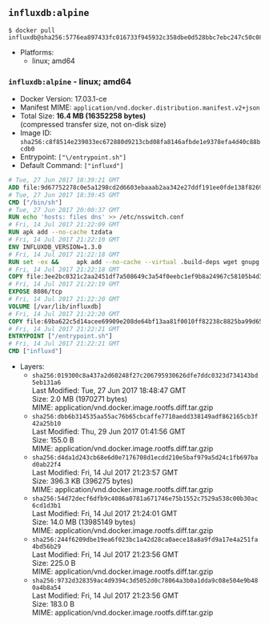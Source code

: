 ## `influxdb:alpine`

```console
$ docker pull influxdb@sha256:5776ea897433fc016733f945932c358dbe0d528bbc7ebc247c50c0862478ee1f
```

-	Platforms:
	-	linux; amd64

### `influxdb:alpine` - linux; amd64

-	Docker Version: 17.03.1-ce
-	Manifest MIME: `application/vnd.docker.distribution.manifest.v2+json`
-	Total Size: **16.4 MB (16352258 bytes)**  
	(compressed transfer size, not on-disk size)
-	Image ID: `sha256:c8f8514e239033ec672880d9213cbd08fa8146afbde1e9378efa4d40c88bcdb0`
-	Entrypoint: `["\/entrypoint.sh"]`
-	Default Command: `["influxd"]`

```dockerfile
# Tue, 27 Jun 2017 18:39:21 GMT
ADD file:9d67752278c0e5a1298cd2d6603ebaaab2aa342e27ddf191ee0fde138f82698c in / 
# Tue, 27 Jun 2017 18:39:45 GMT
CMD ["/bin/sh"]
# Tue, 27 Jun 2017 20:00:37 GMT
RUN echo 'hosts: files dns' >> /etc/nsswitch.conf
# Fri, 14 Jul 2017 21:22:09 GMT
RUN apk add --no-cache tzdata
# Fri, 14 Jul 2017 21:22:10 GMT
ENV INFLUXDB_VERSION=1.3.0
# Fri, 14 Jul 2017 21:22:18 GMT
RUN set -ex &&     apk add --no-cache --virtual .build-deps wget gnupg tar ca-certificates &&     update-ca-certificates &&     for key in         05CE15085FC09D18E99EFB22684A14CF2582E0C5 ;     do         gpg --keyserver ha.pool.sks-keyservers.net --recv-keys "$key" ||         gpg --keyserver pgp.mit.edu --recv-keys "$key" ||         gpg --keyserver keyserver.pgp.com --recv-keys "$key" ;     done &&     wget -q https://dl.influxdata.com/influxdb/releases/influxdb-${INFLUXDB_VERSION}-static_linux_amd64.tar.gz.asc &&     wget -q https://dl.influxdata.com/influxdb/releases/influxdb-${INFLUXDB_VERSION}-static_linux_amd64.tar.gz &&     gpg --batch --verify influxdb-${INFLUXDB_VERSION}-static_linux_amd64.tar.gz.asc influxdb-${INFLUXDB_VERSION}-static_linux_amd64.tar.gz &&     mkdir -p /usr/src &&     tar -C /usr/src -xzf influxdb-${INFLUXDB_VERSION}-static_linux_amd64.tar.gz &&     rm -f /usr/src/influxdb-*/influxdb.conf &&     chmod +x /usr/src/influxdb-*/* &&     cp -a /usr/src/influxdb-*/* /usr/bin/ &&     rm -rf *.tar.gz* /usr/src /root/.gnupg &&     apk del .build-deps
# Fri, 14 Jul 2017 21:22:18 GMT
COPY file:3ee2bc0321c2aa2451df7a508649c3a54f0eebc1ef9b8a24967c58105b4d3160 in /etc/influxdb/influxdb.conf 
# Fri, 14 Jul 2017 21:22:19 GMT
EXPOSE 8086/tcp
# Fri, 14 Jul 2017 21:22:20 GMT
VOLUME [/var/lib/influxdb]
# Fri, 14 Jul 2017 21:22:20 GMT
COPY file:69ba622c5d14acee69909e208de64bf13aa81f0010ff82238c8825ba99d65290 in /entrypoint.sh 
# Fri, 14 Jul 2017 21:22:21 GMT
ENTRYPOINT ["/entrypoint.sh"]
# Fri, 14 Jul 2017 21:22:21 GMT
CMD ["influxd"]
```

-	Layers:
	-	`sha256:019300c8a437a2d60248f27c206795930626dfe7ddc0323d734143bd5eb131a6`  
		Last Modified: Tue, 27 Jun 2017 18:48:47 GMT  
		Size: 2.0 MB (1970271 bytes)  
		MIME: application/vnd.docker.image.rootfs.diff.tar.gzip
	-	`sha256:dbb6b314535aa55ac76b65cbcaffe7710aedd338149adf862165cb3f42a25b10`  
		Last Modified: Thu, 29 Jun 2017 01:41:56 GMT  
		Size: 155.0 B  
		MIME: application/vnd.docker.image.rootfs.diff.tar.gzip
	-	`sha256:d4da1d243cb68e6d0e7176708d1ecdd210e5baf979a5d24c1fb697bad0ab22f4`  
		Last Modified: Fri, 14 Jul 2017 21:23:57 GMT  
		Size: 396.3 KB (396275 bytes)  
		MIME: application/vnd.docker.image.rootfs.diff.tar.gzip
	-	`sha256:54d72decf6dfb9c4086a0781a671746e75b1552c7529a538c00b30ac6cd1d3b1`  
		Last Modified: Fri, 14 Jul 2017 21:24:01 GMT  
		Size: 14.0 MB (13985149 bytes)  
		MIME: application/vnd.docker.image.rootfs.diff.tar.gzip
	-	`sha256:244f6209dbe19ea6f023bc1a42d28ca0aece18a8a9fd9a17e4a251fa4bd56b29`  
		Last Modified: Fri, 14 Jul 2017 21:23:56 GMT  
		Size: 225.0 B  
		MIME: application/vnd.docker.image.rootfs.diff.tar.gzip
	-	`sha256:9732d328359ac4d9394c3d5052d0c78064a3b0a1dda9c08e504e9b480a4b8a54`  
		Last Modified: Fri, 14 Jul 2017 21:23:56 GMT  
		Size: 183.0 B  
		MIME: application/vnd.docker.image.rootfs.diff.tar.gzip
